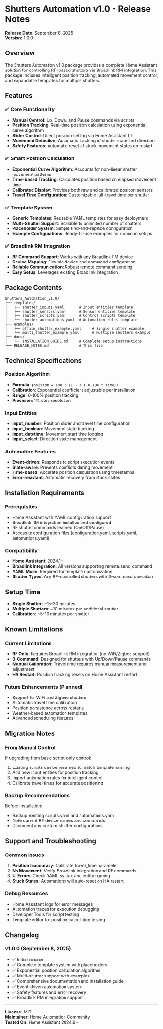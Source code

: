 # Shutters Automation v1.0 - Release Notes

**Release Date:** September 8, 2025  
**Version:** 1.0.0  

## Overview

The Shutters Automation v1.0 package provides a complete Home Assistant solution for controlling RF-based shutters via Broadlink RM integration. This package includes intelligent position tracking, automated movement control, and expandable templates for multiple shutters.

## Features

### ✅ Core Functionality
- **Manual Control**: Up, Down, and Pause commands via scripts
- **Position Tracking**: Real-time position calculation using exponential curve algorithm
- **Slider Control**: Direct position setting via Home Assistant UI
- **Movement Detection**: Automatic tracking of shutter state and direction
- **Safety Features**: Automatic reset of stuck movement states on restart

### ✅ Smart Position Calculation
- **Exponential Curve Algorithm**: Accounts for non-linear shutter movement patterns
- **Time-based Tracking**: Calculates position based on elapsed movement time
- **Calibrated Display**: Provides both raw and calibrated position sensors
- **Travel Time Configuration**: Customizable full-travel time per shutter

### ✅ Template System
- **Generic Templates**: Reusable YAML templates for easy deployment
- **Multi-Shutter Support**: Scalable to unlimited number of shutters
- **Placeholder System**: Simple find-and-replace configuration
- **Example Configurations**: Ready-to-use examples for common setups

### ✅ Broadlink RM Integration
- **RF Command Support**: Works with any Broadlink RM device
- **Device Mapping**: Flexible device and command configuration
- **Reliable Communication**: Robust remote command sending
- **Easy Setup**: Leverages existing Broadlink integration

## Package Contents

```
Shutters_Automation_v1.0/
├── templates/
│   ├── shutter_inputs.yaml       # Input entities template
│   ├── shutter_sensors.yaml      # Sensor entities template  
│   ├── shutter_scripts.yaml      # Control scripts template
│   └── shutter_automations.yaml  # Automation rules template
├── examples/
│   ├── office_shutter_example.yaml     # Single shutter example
│   └── multi_shutter_example.yaml      # Multiple shutters example
├── docs/
│   └── INSTALLATION_GUIDE.md     # Complete setup instructions
└── RELEASE_NOTES.md              # This file
```

## Technical Specifications

### Position Algorithm
- **Formula**: `position = 100 * (1 - e^(-0.198 * time))`
- **Calibration**: Exponential coefficient adjustable per installation
- **Range**: 0-100% position tracking
- **Precision**: 1% step resolution

### Input Entities
- **input_number**: Position slider and travel time configuration
- **input_boolean**: Movement state tracking
- **input_datetime**: Movement start time logging
- **input_select**: Direction state management

### Automation Features
- **Event-driven**: Responds to script execution events
- **State-aware**: Prevents conflicts during movement
- **Time-based**: Accurate position calculation using timestamps
- **Error-resistant**: Automatic recovery from stuck states

## Installation Requirements

### Prerequisites
- Home Assistant with YAML configuration support
- Broadlink RM integration installed and configured
- RF shutter commands learned (On/Off/Pause)
- Access to configuration files (configuration.yaml, scripts.yaml, automations.yaml)

### Compatibility
- **Home Assistant**: 2024.1+
- **Broadlink Integration**: All versions supporting remote.send_command
- **YAML Mode**: Required for template customization
- **Shutter Types**: Any RF-controlled shutters with 3-command operation

## Setup Time
- **Single Shutter**: ~15-30 minutes
- **Multiple Shutters**: ~10 minutes per additional shutter
- **Calibration**: ~5-10 minutes per shutter

## Known Limitations

### Current Limitations
- **RF Only**: Requires Broadlink RM integration (no WiFi/Zigbee support)
- **3-Command**: Designed for shutters with Up/Down/Pause commands
- **Manual Calibration**: Travel time requires manual measurement and adjustment
- **HA Restart**: Position tracking resets on Home Assistant restart

### Future Enhancements (Planned)
- Support for WiFi and Zigbee shutters
- Automatic travel time calibration
- Position persistence across restarts
- Weather-based automation templates
- Advanced scheduling features

## Migration Notes

### From Manual Control
If upgrading from basic script-only control:
1. Existing scripts can be renamed to match template naming
2. Add new input entities for position tracking
3. Import automation rules for intelligent control
4. Calibrate travel times for accurate positioning

### Backup Recommendations
Before installation:
- Backup existing scripts.yaml and automations.yaml
- Note current RF device names and commands
- Document any custom shutter configurations

## Support and Troubleshooting

### Common Issues
1. **Position Inaccuracy**: Calibrate travel_time parameter
2. **No Movement**: Verify Broadlink integration and RF commands
3. **UI Errors**: Check YAML syntax and entity naming
4. **Stuck States**: Automations will auto-reset on HA restart

### Debug Resources
- Home Assistant logs for error messages
- Automation traces for execution debugging
- Developer Tools for script testing
- Template editor for position calculation testing

## Changelog

### v1.0.0 (September 8, 2025)
- ✅ Initial release
- ✅ Complete template system with placeholders
- ✅ Exponential position calculation algorithm
- ✅ Multi-shutter support with examples
- ✅ Comprehensive documentation and installation guide
- ✅ Event-driven automation system
- ✅ Safety features and error recovery
- ✅ Broadlink RM integration support

---

**License**: MIT  
**Maintainer**: Home Automation Community  
**Tested On**: Home Assistant 2024.9+